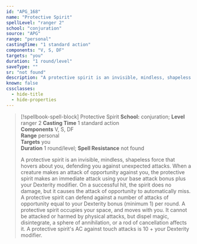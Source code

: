 ```yaml
---
id: "APG_168"
name: "Protective Spirit"
spellLevel: "ranger 2"
school: "conjuration"
source: "APG"
range: "personal"
castingTime: "1 standard action"
components: "V, S, DF"
targets: "you"
duration: "1 round/level"
saveType: ""
sr: "not found"
description: "A protective spirit is an invisible, mindless, shapeless force that hovers about you, defending you against unexpected attacks. When a creature makes an attack of opportunity against you, the protective spirit makes an immediate attack using your base attack bonus plus your Dexterity modifier. On a successful hit, the spirit does no damage, but it causes the attack of opportunity to automatically miss. A protective spirit can defend against a number of attacks of opportunity equal to your Dexterity bonus (minimum 1) per round.  A protective spirit occupies your space, and moves with you. It cannot be attacked or harmed by physical attacks, but dispel magic, disintegrate, a sphere of annihilation, or a rod of cancellation affects it. A protective spirit's AC against touch attacks is 10 + your Dexterity modifier."
known: false
cssclasses:
  - hide-title
  - hide-properties
---
```


> [!spellbook-spell-block] Protective Spirit
> **School:** conjuration; **Level** ranger 2
> **Casting Time** 1 standard action  
> **Components** V, S, DF  
> **Range** personal  
> **Targets** you  
> **Duration** 1 round/level; **Spell Resistance** not found
> 
> A protective spirit is an invisible, mindless, shapeless force that hovers about you, defending you against unexpected attacks. When a creature makes an attack of opportunity against you, the protective spirit makes an immediate attack using your base attack bonus plus your Dexterity modifier. On a successful hit, the spirit does no damage, but it causes the attack of opportunity to automatically miss. A protective spirit can defend against a number of attacks of opportunity equal to your Dexterity bonus (minimum 1) per round.  A protective spirit occupies your space, and moves with you. It cannot be attacked or harmed by physical attacks, but dispel magic, disintegrate, a sphere of annihilation, or a rod of cancellation affects it. A protective spirit's AC against touch attacks is 10 + your Dexterity modifier.